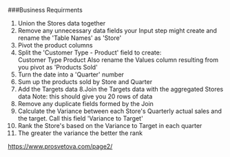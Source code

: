 ###Business Requirments

1. Union the Stores data together  
2. Remove any unnecessary data fields your Input step might create and rename the 'Table Names' as 'Store' 
3. Pivot the product columns  
4. Split the 'Customer Type - Product' field to create:  
  Customer Type
  Product
  Also rename the Values column resulting from you pivot as 'Products Sold'
5. Turn the date into a 'Quarter' number 
6. Sum up the products sold by Store and Quarter 
7. Add the Targets data 
8.Join the Targets data with the aggregated Stores data 
  Note: this should give you 20 rows of data
9. Remove any duplicate fields formed by the Join
10. Calculate the Variance between each Store's Quarterly actual sales and the target. Call this field 'Variance to Target' 
11. Rank the Store's based on the Variance to Target in each quarter 
12. The greater the variance the better the rank

https://www.prosvetova.com/page2/ 
